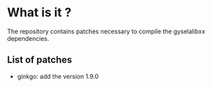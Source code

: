 # What is it ?

The repository contains patches necessary to compile the gyselalibxx dependencies.

## List of patches

- ginkgo: add the version 1.9.0
